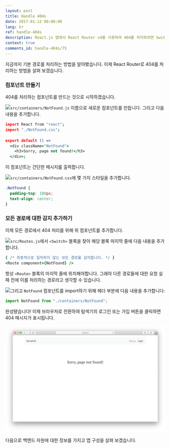 ```yaml
---
layout: post
title: Handle 404s
date: 2017-01-12 00:00:00
lang: kr
ref: handle-404s
description: React.js 앱에서 React Router v4를 사용하여 404를 처리하려면 Switch 블록 하단에 모든 경로에 대한 감지 설정을 해야합니다. 모든 경로 감지에는 경로 속성 없이 모든 경로에 응답합니다.
context: true
comments_id: handle-404s/75
---
```


지금까지 기본 경로를 처리하는 방법을 알아봤습니다. 이제 React Router로 404를 처리하는 방법을 살펴 보겠습니다.

### 컴포넌트 만들기

404를 처리하는 컴포넌트를 만드는 것으로 시작하겠습니다.

<img class="code-marker" src="/assets/s.png" />`src/containers/NotFound.js` 이름으로 새로운 컴포넌트를 만듭니다. 그리고 다음 내용을 추가합니다.

``` coffee
import React from "react";
import "./NotFound.css";

export default () =>
  <div className="NotFound">
    <h3>Sorry, page not found!</h3>
  </div>;
```

이 컴포넌트는 간단한 메시지를 출력합니다.

<img class="code-marker" src="/assets/s.png" />`src/containers/NotFound.css`에 몇 가지 스타일을 추가합니다.

``` css
.NotFound {
  padding-top: 100px;
  text-align: center;
}
```

### 모든 경로에 대한 감지 추가하기 

이제 모든 경로에서 404 처리를 위해 위 컴포넌트를 추가합니다.

<img class="code-marker" src="/assets/s.png" />`src/Routes.js`에서 `<Switch>` 블록을 찾아 해당 블록 마지막 줄에 다음 내용을 추가합니다. 

``` coffee
{ /* 최종적으로 일치하지 않는 모든 경로를 감지합니다. */ }
<Route component={NotFound} />
```

항상 `<Route>` 블록의 마지막 줄에 위치해야합니다. 그래야 다른 경로들에 대한 요청 실패 전에 이를 처리하는 경로라고 생각할 수 있습니다.

<img class="code-marker" src="/assets/s.png" />그리고 `NotFound` 컴포넌트를 import하기 위해 헤더 부분에 다음 내용을 추가합니다:

``` javascript
import NotFound from "./containers/NotFound";
```

완성됐습니다! 이제 브라우저로 전환하여 탐색기의 로그인 또는 가입 버튼을 클릭하면 404 메시지가 표시됩니다.

![라우터 404 페이지 화면](/assets/router-404-page.png)

다음으로 백엔드 자원에 대한 정보를 가지고 앱 구성을 살펴 보겠습니다.
